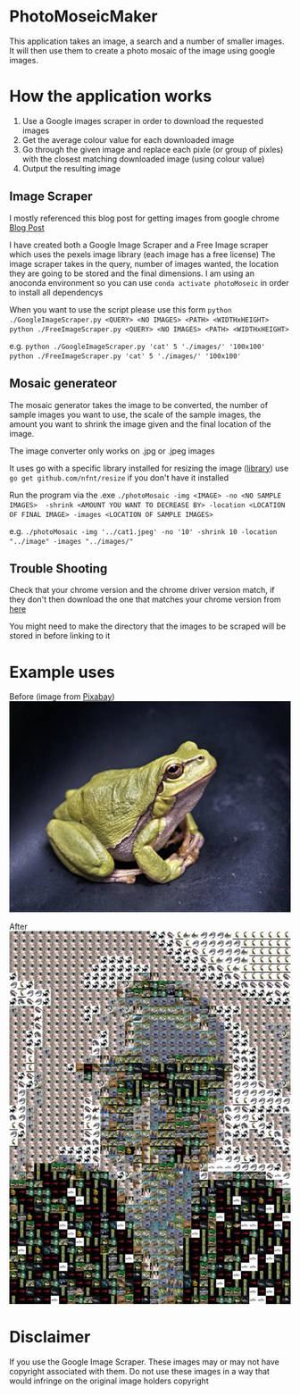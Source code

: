 # PhotoMoseicMaker
This application takes an image, a search and a number of smaller images. It will then use them to create a photo mosaic of the image using google images.

# How the application works

1. Use a Google images scraper in order to download the requested images
2. Get the average colour value for each downloaded image
3. Go through the given image and replace each pixle (or group of pixles) with the closest matching downloaded image (using colour value)
4. Output the resulting image


## Image Scraper

I mostly referenced this blog post for getting images from google chrome [Blog Post](https://towardsdatascience.com/image-scraping-with-python-a96feda8af2d)

I have created both a Google Image Scraper and a Free Image scraper which uses the pexels image library (each image has a free license)
The image scraper takes in the query, number of images wanted, the location they are going to be stored and the final dimensions.
I am using an anoconda environment so you can use
`conda activate photoMoseic` 
in order to install all dependencys

When you want to use the script please use this form
`python ./GoogleImageScraper.py <QUERY> <NO IMAGES> <PATH> <WIDTHxHEIGHT>`
`python ./FreeImageScraper.py <QUERY> <NO IMAGES> <PATH> <WIDTHxHEIGHT>`

e.g.
`python ./GoogleImageScraper.py 'cat' 5 './images/' '100x100'`
`python ./FreeImageScraper.py 'cat' 5 './images/' '100x100'`

## Mosaic generateor

The mosaic generator takes the image to be converted, the number of sample images you want to use, the scale of the sample images, the amount you want to shrink the image given and the final location of the image.

The image converter only works on .jpg or .jpeg images

It uses go with a specific library installed for resizing the image ([library](https://github.com/nfnt/resize))
use `go get github.com/nfnt/resize` if you don't have it installed

Run the program via the .exe
`./photoMosaic -img <IMAGE> -no <NO SAMPLE IMAGES>  -shrink <AMOUNT YOU WANT TO DECREASE BY> -location <LOCATION OF FINAL IMAGE> -images <LOCATION OF SAMPLE IMAGES>`

e.g.
`./photoMosaic -img '../cat1.jpeg' -no '10' -shrink 10 -location "../image" -images "../images/"`


## Trouble Shooting

Check that your chrome version and the chrome driver version match, if they don't then download the one that matches your chrome version from [here](https://chromedriver.chromium.org/downloads)

You might need to make the directory that the images to be scraped will be stored in before linking to it

# Example uses

Before (image from [Pixabay](https://www.pexels.com/@pixabay/))
<img src="./frog.jpg"></img>

After
<img src="./image.jpg"></img>

# Disclaimer

If you use the Google Image Scraper. These images may or may not have copyright associated with them. Do not use these images in a way that would infringe on the original image holders copyright
